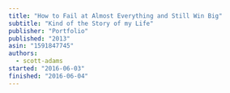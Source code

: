 ```yaml
---
title: "How to Fail at Almost Everything and Still Win Big"
subtitle: "Kind of the Story of my Life"
publisher: "Portfolio"
published: "2013"
asin: "1591847745"
authors:
  - scott-adams
started: "2016-06-03"
finished: "2016-06-04"
---
```

